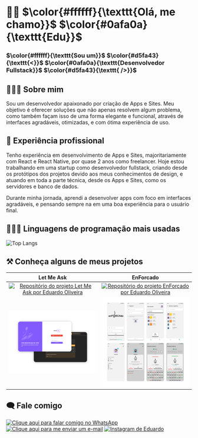 <h1>👋🏼 $\color{#ffffff}{\texttt{Olá, me chamo}}$ $\color{#0afa0a}{\texttt{Edu}}$</h1>
<h3>$\color{#ffffff}{\texttt{Sou um}}$ $\color{#d5fa43}{\texttt{<}}$ $\color{#0afa0a}{\texttt{Desenvolvedor Fullstack}}$ $\color{#d5fa43}{\texttt{ />}}$</h3>
  
<h2>🙋🏻‍♂️ Sobre mim</h2>
<p>Sou um desenvolvedor apaixonado por criação de Apps e Sites. Meu objetivo é oferecer soluções que não apenas resolvem algum problema, como também façam isso de uma forma elegante e funcional, através de interfaces agradáveis, otimizadas, e com ótima experiência de uso.</p>

<h2>💼 Experiência profissional</h2>
<p>Tenho experiência em desenvolvimento de Apps e Sites, majoritariamente com React e React Native, por quase 2 anos como freelancer. Hoje estou trabalhando em uma startup como desenvolvedor fullstack, criando desde os protótipos dos projetos devido aos meus conhecimentos de design, e atuando em toda a parte técnica, desde os Apps e Sites, como os servidores e banco de dados.

Durante minha jornada, aprendi a desenvolver apps com foco em interfaces agradáveis, e pensando sempre na em uma boa experiência para o usuário final.</p>

<h2>👨🏻‍💻 Linguagens de programação mais usadas</h2>

![Top Langs](https://github-readme-stats-git-masterrstaa-rickstaa.vercel.app/api/top-langs/?username=eduzrdo&bg_color=000&border_color=080&title_color=0afa0a&text_color=FFF)

<h2>⚒️ Conheça alguns de meus projetos</h2>

| Let Me Ask | EnForcado |
| :---: | :---: |
| [![Repositório do projeto Let Me Ask por Eduardo Oliveira](https://github-readme-stats.vercel.app/api/pin/?username=eduzrdo&repo=letmeask&bg_color=000&border_color=080&show_icons=true&icon_color=30A3DC&title_color=0B0&text_color=FFF)](https://github.com/eduzrdo/letmeask) | [![Repositório do projeto EnForcado por Eduardo Oliveira](https://github-readme-stats.vercel.app/api/pin/?username=eduzrdo&repo=projeto-proficiencia-prog-ii-disp-moveis&bg_color=000&border_color=080&show_icons=true&icon_color=30A3DC&title_color=0B0&text_color=FFF)](https://github.com/eduzrdo/projeto-proficiencia-prog-ii-disp-moveis) |
| [![Projeto Let Me Ask, criado por Eduardo Oliveira (@eduzrdo no GitHub)](assets/let-me-ask.png)](https://github.com/eduzrdo/letmeask) | [![Projeto EnForcado, criado por Eduardo Oliveira (@eduzrdo no GitHub)](assets/enforcado.png)](https://github.com/eduzrdo/projeto-proficiencia-prog-ii-disp-moveis)  |

<h2>🗨️ Fale comigo</h2>

[![Clique aqui para falar comigo no WhatsApp](https://img.shields.io/badge/WhatsApp-25D366?style=for-the-badge&logo=whatsapp&logoColor=white)](https://api.whatsapp.com/send/?phone=5532998809272&text=Ol%C3%A1,%20Edu!%20Cheguei%20aqui%20atrav%C3%A9s%20do%20seu%20GitHub.%20Podemos%20conversar?&type=phone_number&app_absent=0)
[![Clique aqui para me enviar um e-mail](https://img.shields.io/badge/Gmail-333333?style=for-the-badge&logo=gmail&logoColor=red)](mailto:eduardoliveira.dev@gmail.com)
[![Instagram de Eduardo](https://img.shields.io/badge/-Instagram-%23E4405F?style=for-the-badge&logo=instagram&logoColor=white)](https://www.instagram.com/eduzrdoo/)
